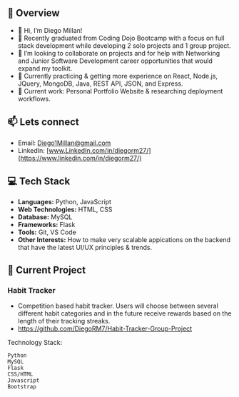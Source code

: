 ## 💬 Overview
- 👋 Hi, I’m Diego Millan!
- 🌱 Recently graduated from Coding Dojo Bootcamp with a focus on full stack development while developing 2 solo projects and 1 group project.
- 👀 I’m looking to collaborate on projects and for help with Networking and Junior Software Development career opportunities that would expand my toolkit.
- 🧠 Currently practicing & getting more experience on React, Node.js, JQuery, MongoDB, Java, REST API, JSON, and Express.
- 🚀 Current work: Personal Portfolio Website & researching deployment workflows.

## 📫 Lets connect
- Email: [Diego1Millan@gmail.com](https://diego1millan@gmail.com)
- LinkedIn: [www.LinkedIn.com/in/diegorm27/](https://www.linkedin.com/in/diegorm27/)

<!---
DiegoRM7/DiegoRM7 is a ✨ special ✨ repository because its `README.md` (this file) appears on your GitHub profile.
You can click the Preview link to take a look at your changes.
--->
## 💻 Tech Stack

- **Languages:** Python, JavaScript
- **Web Technologies:** HTML, CSS
- **Database:** MySQL
- **Frameworks:** Flask
- **Tools:** Git, VS Code
- **Other Interests:** How to make very scalable appications on the backend that have the latest UI/UX principles & trends.

## 🌟 Current Project

### Habit Tracker
- Competition based habit tracker. Users will choose between several different habit categories and in the future receive rewards based on the length of their tracking streaks.
- https://github.com/DiegoRM7/Habit-Tracker-Group-Project

Technology Stack:

    Python
    MySQL
    Flask
    CSS/HTML
    Javascript
    Bootstrap
